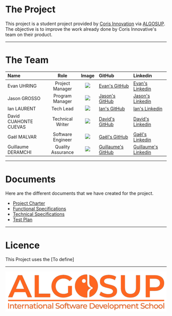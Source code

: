 # The Project 

This project is a student project provided by [Coris Innovation](https://www.corisinnovation.com/) via [ALGOSUP](https://algosup.com/). The objective is to improve the work already done by Coris Innovative's team on their product.

---

# The Team

| Name | Role | Image | GitHub | Linkedin|
| :----- | :----------: | :----------: | :---------- | :------ |
| Evan UHRING | Project Manager | <img src="https://avatars.githubusercontent.com/u/146000775?v=4" width="100px"> | [Evan's GitHub](https://github.com/Evan-UHRING) | [Evan's Linkedin](https://www.linkedin.com/in/evan-uhring-72911b293/) |
| Jason GROSSO | Program Manager | <img src="https://avatars.githubusercontent.com/u/114397870?v=4" width = "100px"> | [Jason's GitHub](https://github.com/JasonGROSSO) | [Jason's Linkedin](https://www.linkedin.com/in/jason-grosso-847b39251/) |
| Ian LAURENT | Tech Lead | <img src="https://avatars.githubusercontent.com/u/146005340?v=4" width="100px"> | [Ian's GitHub](https://github.com/Ianlaur) |[Ian's Linkedin](https://www.linkedin.com/in/ian-h-laurent/) |
| David CUAHONTE CUEVAS | Technical Writer | <img src="https://avatars.githubusercontent.com/u/91249658?v=4" width="100px"> | [David's GitHub](https://github.com/DavidCC812) | [David's Linkedin](https://www.linkedin.com/in/david-cuahonte-527781221/) |
| Gaël MALVAR | Software Engineer | <img src="https://avatars.githubusercontent.com/u/146000851?v=4" width="100px"> | [Gaël's GitHub](https://github.com/Gael-MALVAR) | [Gaël's Linkedin](https://www.linkedin.com/in/ga%C3%ABl-malvar/) |
| Guillaume DERAMCHI | Quality Assurance | <img src="https://avatars.githubusercontent.com/u/145995909?v=4" width="100px"> | [Guillaume's GitHub](https://github.com/Guillaume18100) | [Guillaume's Linkedin](https://www.linkedin.com/in/guillaume-deramchi-a45116293/) |

---

# Documents

Here are the different documents that we have created for the project.

- [Project Charter](/management/project-charter.md)
- [Functional Specifications](/documents/functional/functional-specification.md)
- [Technical Specifications](/documents/technical/technical-specifications.md)
- [Test Plan](/documents/quality-assurance/test-plan.md)

---

# Licence 

This Project uses the [To define]

---

<img src="documents/pictures/ALGOSUP-logo.png" width="700px">
